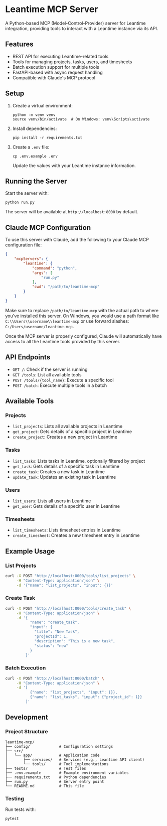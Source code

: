 # Leantime MCP Server

A Python-based MCP (Model-Control-Provider) server for Leantime integration, providing tools to interact with a Leantime instance via its API.

## Features

- REST API for executing Leantime-related tools
- Tools for managing projects, tasks, users, and timesheets
- Batch execution support for multiple tools
- FastAPI-based with async request handling
- Compatible with Claude's MCP protocol

## Setup

1. Create a virtual environment:
   ```
   python -m venv venv
   source venv/bin/activate  # On Windows: venv\Scripts\activate
   ```

2. Install dependencies:
   ```
   pip install -r requirements.txt
   ```

3. Create a `.env` file:
   ```
   cp .env.example .env
   ```
   Update the values with your Leantime instance information.

## Running the Server

Start the server with:
```
python run.py
```

The server will be available at `http://localhost:8000` by default.

## Claude MCP Configuration

To use this server with Claude, add the following to your Claude MCP configuration file:

```json
{
    "mcpServers": {
        "leantime": {
            "command": "python",
            "args": [
                "run.py"
            ],
            "cwd": "/path/to/leantime-mcp"
        }
    }
}
```

Make sure to replace `/path/to/leantime-mcp` with the actual path to where you've installed this server. On Windows, you would use a path format like `C:\\Users\\username\\leantime-mcp` or use forward slashes: `C:/Users/username/leantime-mcp`.

Once the MCP server is properly configured, Claude will automatically have access to all the Leantime tools provided by this server.

## API Endpoints

- `GET /`: Check if the server is running
- `GET /tools`: List all available tools
- `POST /tools/{tool_name}`: Execute a specific tool
- `POST /batch`: Execute multiple tools in a batch

## Available Tools

### Projects
- `list_projects`: Lists all available projects in Leantime
- `get_project`: Gets details of a specific project in Leantime
- `create_project`: Creates a new project in Leantime

### Tasks
- `list_tasks`: Lists tasks in Leantime, optionally filtered by project
- `get_task`: Gets details of a specific task in Leantime
- `create_task`: Creates a new task in Leantime
- `update_task`: Updates an existing task in Leantime

### Users
- `list_users`: Lists all users in Leantime
- `get_user`: Gets details of a specific user in Leantime

### Timesheets
- `list_timesheets`: Lists timesheet entries in Leantime
- `create_timesheet`: Creates a new timesheet entry in Leantime

## Example Usage

### List Projects

```bash
curl -X POST "http://localhost:8000/tools/list_projects" \
     -H "Content-Type: application/json" \
     -d '{"name": "list_projects", "input": {}}'
```

### Create Task

```bash
curl -X POST "http://localhost:8000/tools/create_task" \
     -H "Content-Type: application/json" \
     -d '{
           "name": "create_task", 
           "input": {
             "title": "New Task",
             "projectId": 1,
             "description": "This is a new task",
             "status": "new"
           }
         }'
```

### Batch Execution

```bash
curl -X POST "http://localhost:8000/batch" \
     -H "Content-Type: application/json" \
     -d '[
           {"name": "list_projects", "input": {}},
           {"name": "list_tasks", "input": {"project_id": 1}}
         ]'
```

## Development

### Project Structure

```
leantime-mcp/
├── config/             # Configuration settings
├── src/
│   └── app/            # Application code
│       ├── services/   # Services (e.g., Leantime API client)
│       └── tools/      # Tool implementations
├── tests/              # Test files
├── .env.example        # Example environment variables
├── requirements.txt    # Python dependencies
├── run.py              # Server entry point
└── README.md           # This file
```

### Testing

Run tests with:
```
pytest
```